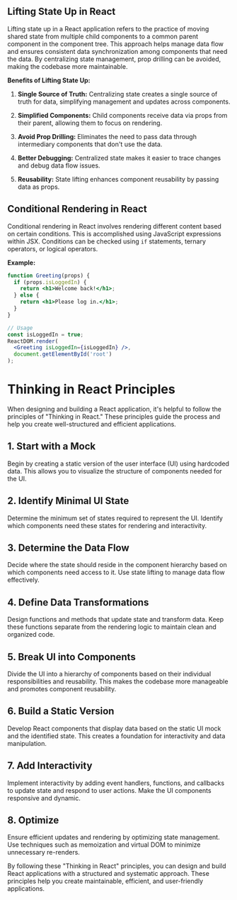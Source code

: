 ## Lifting State Up in React

Lifting state up in a React application refers to the practice of moving shared state from multiple child components to a common parent component in the component tree. This approach helps manage data flow and ensures consistent data synchronization among components that need the data. By centralizing state management, prop drilling can be avoided, making the codebase more maintainable.

**Benefits of Lifting State Up:**

1. **Single Source of Truth:** Centralizing state creates a single source of truth for data, simplifying management and updates across components.

2. **Simplified Components:** Child components receive data via props from their parent, allowing them to focus on rendering.

3. **Avoid Prop Drilling:** Eliminates the need to pass data through intermediary components that don't use the data.

4. **Better Debugging:** Centralized state makes it easier to trace changes and debug data flow issues.

5. **Reusability:** State lifting enhances component reusability by passing data as props.

## Conditional Rendering in React

Conditional rendering in React involves rendering different content based on certain conditions. This is accomplished using JavaScript expressions within JSX. Conditions can be checked using `if` statements, ternary operators, or logical operators.

**Example:**

```jsx
function Greeting(props) {
  if (props.isLoggedIn) {
    return <h1>Welcome back!</h1>;
  } else {
    return <h1>Please log in.</h1>;
  }
}

// Usage
const isLoggedIn = true;
ReactDOM.render(
  <Greeting isLoggedIn={isLoggedIn} />,
  document.getElementById('root')
);
```

# Thinking in React Principles

When designing and building a React application, it's helpful to follow the principles of "Thinking in React." These principles guide the process and help you create well-structured and efficient applications.

## 1. Start with a Mock

Begin by creating a static version of the user interface (UI) using hardcoded data. This allows you to visualize the structure of components needed for the UI.

## 2. Identify Minimal UI State

Determine the minimum set of states required to represent the UI. Identify which components need these states for rendering and interactivity.

## 3. Determine the Data Flow

Decide where the state should reside in the component hierarchy based on which components need access to it. Use state lifting to manage data flow effectively.

## 4. Define Data Transformations

Design functions and methods that update state and transform data. Keep these functions separate from the rendering logic to maintain clean and organized code.

## 5. Break UI into Components

Divide the UI into a hierarchy of components based on their individual responsibilities and reusability. This makes the codebase more manageable and promotes component reusability.

## 6. Build a Static Version

Develop React components that display data based on the static UI mock and the identified state. This creates a foundation for interactivity and data manipulation.

## 7. Add Interactivity

Implement interactivity by adding event handlers, functions, and callbacks to update state and respond to user actions. Make the UI components responsive and dynamic.

## 8. Optimize

Ensure efficient updates and rendering by optimizing state management. Use techniques such as memoization and virtual DOM to minimize unnecessary re-renders.

By following these "Thinking in React" principles, you can design and build React applications with a structured and systematic approach. These principles help you create maintainable, efficient, and user-friendly applications.
